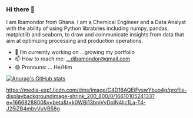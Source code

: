 ### Hi there 👋

I am Ibamondor from Ghana. I am a Chemical Engineer and a Data Analyst with the ability of using Python librabries including numpy, pandas, matplotlib and seaborn, to draw and communicate insights from data that aim at optimizing processing and production operations. 


- 🔭 I’m currently working on ...growing my portfolio
- 📫 How to reach me: ...dibamondor@gmail.com 
- 😄 Pronouns: ... He/Him

[![Anurag's GitHub stats](https://github-readme-stats.vercel.app/api?username=IbArkad)](https://github.com/anuraghazra/github-readme-stats)


https://media-exp1.licdn.com/dms/image/C4D16AQEiFvswYbuo4g/profile-displaybackgroundimage-shrink_200_800/0/1661010524133?e=1666828800&v=beta&t=k0WBi13bmVvDolN4lic1La-T4-J25iZB4mbvVuVB58g
